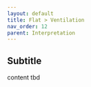 ```yaml
---
layout: default
title: Flat > Ventilation
nav_order: 12
parent: Interpretation
---
```


## Subtitle
content tbd
